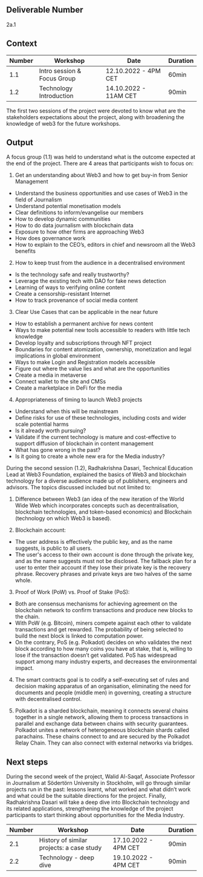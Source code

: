 ## Deliverable Number
2a.1

## Context 

| Number        | Workshop      | Date         | Duration     |
| ------------- | ------------- |------------- |------------- |
| 1.1 | Intro session & Focus Group  |12.10.2022 - 4PM CET|60min|
| 1.2 | Technology Introduction  |14.10.2022 - 11AM CET|90min|

The first two sessions of the project were devoted to know what are the stakeholders expectations about the project, along with broadening the knowledge of web3 for the future workshops.

## Output

A focus group (1.1) was held to understand what is the outcome expected at the end of the project. There are 4 areas that participants wish to focus on:

1. Get an understanding about Web3 and how to get buy-in from Senior Management
- Understand the business opportunities and use cases of Web3 in the field of Journalism
- Understand potential monetisation models
- Clear definitions to inform/evangelise our members
- How to develop dynamic communities
- How to do data journalism with blockchain data
- Exposure to how other firms are approaching Web3
- How does governance work
- How to explain to the CEO’s, editors in chief and newsroom all the Web3 benefits

2. How to keep trust from the audience in a decentralised environment
- Is the technology safe and really trustworthy?
- Leverage the existing tech with DAO for fake news detection
- Learning of ways to verifying online content
- Create a censorship-resistant Internet
- How to track provenance of social media content

3. Clear Use Cases that can be applicable in the near future
- How to establish a permanent archive for news content
- Ways to make potential new tools accessible to readers with little tech knowledge
- Develop loyalty and subscriptions through NFT project
- Boundaries for content atomization, ownership, monetization and legal implications in global environment
- Ways to make Login and Registration models accessible
- Figure out where the value lies and what are the opportunities
- Create a media in metaverse
- Connect wallet to the site and CMSs
- Create a marketplace in DeFi for the media

4. Appropriateness of timing to launch Web3 projects
- Understand when this will be mainstream
- Define risks for use of these technologies, including costs and wider scale potential harms
- Is it already worth pursuing?
- Validate if the current technology is mature and cost-effective to support diffusion of blockchain in content management
- What has gone wrong in the past?
- Is it going to create a whole new era for the Media industry?


During the second session (1.2), Radhakrishna Dasari, Technical Education Lead at Web3 Foundation, explained the basics of Web3 and blockchain technology for a diverse audience made up of publishers, engineers and advisors. The topics discussed included but not limited to:

1. Difference between Web3 (an idea of the new iteration of the World Wide Web which incorporates concepts such as decentralisation, blockchain technologies, and token-based economics) and Blockchain (technology on which Web3 is based).

2. Blockchain account:
- The user address is effectively the public key, and as the name suggests, is public to all users.
- The user's access to their own account is done through the private key, and as the name suggests must not be disclosed. The fallback plan for a user to enter their account if they lose their private key is the recovery phrase. Recovery phrases and private keys are two halves of the same whole.

3. Proof of Work (PoW) vs. Proof of Stake (PoS):
- Both are consensus mechanisms for achieving agreement on the blockchain network to confirm transactions and produce new blocks to the chain.
- With PoW (e.g. Bitcoin), miners compete against each other to validate transactions and get rewarded. The probability of being selected to build the next block is linked to computation power.
- On the contrary, PoS (e.g. Polkadot) decides on who validates the next block according to how many coins you have at stake, that is, willing to lose if the transaction doesn’t get validated. PoS has widespread support among many industry experts, and decreases the environmental impact.

4. The smart contracts goal is to codify a self-executing set of rules and decision making apparatus of an organisation, eliminating the need for documents and people (middle men) in governing, creating a structure with decentralised control.

5. Polkadot is a sharded blockchain, meaning it connects several chains together in a single network, allowing them to process transactions in parallel and exchange data between chains with security guarantees. Polkadot unites a network of heterogeneous blockchain shards called parachains. These chains connect to and are secured by the Polkadot Relay Chain. They can also connect with external networks via bridges. 



## Next steps

During the second week of the project, Walid Al-Saqaf, Associate Professor in Journalism at Södertörn University in Stockholm, will go through similar projects run in the past: lessons learnt, what worked and what didn’t work and what could be the suitable directions for the project. Finally, Radhakrishna Dasari will take a deep dive into Blockchain technology and its related applications, strengthening the knowledge of the project participants to start thinking about opportunities for the Media Industry.

| Number        | Workshop      | Date         | Duration     |
| ------------- | ------------- |------------- |------------- |
| 2.1 | History of similar projects: a case study  |17.10.2022 - 4PM CET|90min|
| 2.2 | Technology  - deep dive  |19.10.2022 - 4PM CET|90min|
